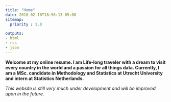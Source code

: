 ```yaml
---
title: "Home"
date: 2018-02-10T18:56:13-05:00
sitemap:
  priority : 1.0

outputs:
- html
- rss
- json
---
```

**Welcome at my online resume. I am Life-long traveler with a dream to visit every country in the world and a passion for all things data. Currently, I am a MSc. candidate in Methodology and Statistics at Utrecht University and intern at Statistics Netherlands.**

*This website is still very much under development and will be improved upon in the future.* 
